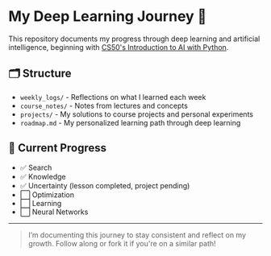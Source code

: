 # My Deep Learning Journey 🚀

This repository documents my progress through deep learning and artificial intelligence, beginning with [CS50's Introduction to AI with Python](https://cs50.harvard.edu/ai/2020/).

## 🗂 Structure

- `weekly_logs/` - Reflections on what I learned each week
- `course_notes/` - Notes from lectures and concepts
- `projects/` - My solutions to course projects and personal experiments
- `roadmap.md` - My personalized learning path through deep learning

## 📌 Current Progress

- ✅ Search
- ✅ Knowledge
- ✅ Uncertainty (lesson completed, project pending)
- ⬜ Optimization
- ⬜ Learning
- ⬜ Neural Networks

---

> I’m documenting this journey to stay consistent and reflect on my growth. Follow along or fork it if you're on a similar path!
